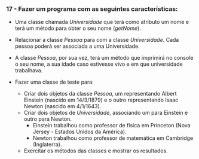 ### 17 - Fazer um programa com as seguintes características:

* Uma classe chamada *Universidade* que terá como atributo um nome e terá um método para obter o seu nome (*getNome*).
* Relacionar a classe *Pessoa* para com a classe *Universidade*. Cada pessoa poderá ser associada a uma Universidade.
* A classe *Pessoa*, por sua vez, terá um método que imprimirá no console o seu nome, a sua idade caso estivesse vivo e em que universidade trabalhava.

* Fazer uma classe de teste para:
  * Criar dois objetos da classe *Pessoa*, um representando Albert Einstein (nascido em 14/3/1879) e o outro representando Isaac Newton (nascido em 4/1/1643).
  * Criar dois objetos de *Universidade*, associando um para Einstein e outro para Newton.
    - Einstein trabalhou como professor de física em Princeton (Nova Jersey - Estados Unidos da América).
    - Newton trabalhou como professor de matemática em Cambridge (Inglaterra).
  * Exercitar os métodos das classes e mostrar os resultados.